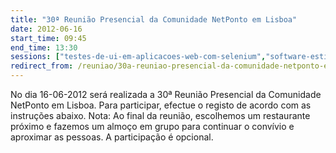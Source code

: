 ```yaml
---
title: "30ª Reunião Presencial da Comunidade NetPonto em Lisboa"
date: 2012-06-16
start_time: 09:45
end_time: 13:30
sessions: ["testes-de-ui-em-aplicacoes-web-com-selenium","software-estimation-a-step-closer-to-the-silver-bullet"]
redirect_from: /reuniao/30a-reuniao-presencial-da-comunidade-netponto-em-lisboa/
---
```

No dia 16-06-2012 será realizada a 30ª Reunião Presencial da Comunidade NetPonto em Lisboa. Para participar, efectue o registo de acordo com as instruções abaixo.
Nota: Ao final da reunião, escolhemos um restaurante próximo e fazemos um almoço em grupo para continuar o convívio e aproximar as pessoas. A participação é opcional.